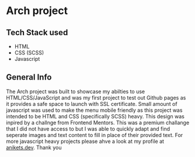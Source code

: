 # Arch project

## Tech Stack used
* HTML
* CSS (SCSS)
* Javascript

## General Info
The Arch project was built to showcase my abilties to use HTML/CSS/JavaScript and was my first project to test out Github pages as it provides a safe space to launch with SSL certificate. Small amount of javascript was used to make the menu mobile friendly as this project was intended to be HTML and CSS (specifically SCSS) heavy. This design was inpired by a challnge from Frontend Mentors. This was a premium challange that I did not have access to but I was able to quickly adapt and find seperate images and text content to fill in place of their provided text. For more javascript heavy projects please ahve a look at my profile at [anikets.dev](anikets.dev). Thank you

